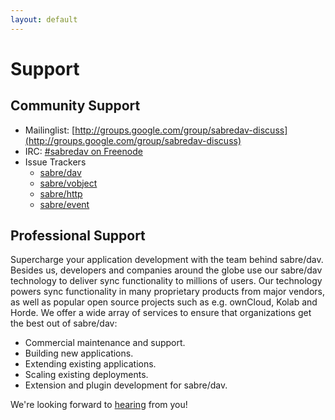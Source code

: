 ```yaml
---
layout: default
---
```


Support
=======

## Community Support

* Mailinglist: [http://groups.google.com/group/sabredav-discuss](http://groups.google.com/group/sabredav-discuss)
* IRC: [#sabredav on Freenode](irc://irc.freenode.net/sabredav)
* Issue Trackers
  * [sabre/dav](https://github.com/fruux/sabre-dav/issues/)
  * [sabre/vobject](https://github.com/fruux/sabre-vobject/issues/)
  * [sabre/http](https://github.com/fruux/sabre-http/issues/)
  * [sabre/event](https://github.com/fruux/sabre-event/issues/)

## Professional Support

Supercharge your application development with the team behind sabre/dav. Besides us, developers and companies around the globe use our sabre/dav technology to deliver sync functionality to millions of users. Our technology powers sync functionality in many proprietary products from major vendors, as well as popular open source projects such as e.g. ownCloud, Kolab and Horde. We offer a wide array of services to ensure that organizations get the best out of sabre/dav:

* Commercial maintenance and support.
* Building new applications.
* Extending existing applications.
* Scaling existing deployments.
* Extension and plugin development for sabre/dav.

We're looking forward to [hearing](http://support.fruux.com/customer/portal/emails/new) from you!
